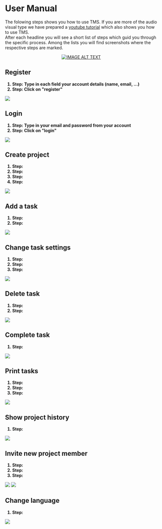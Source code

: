 # User Manual
<p>
The folowing steps shows you how to use TMS. If you are more of the audio visual type we have prepared a <a href="https://www.youtube.com/">youtube tutorial</a> which also shows you how to use TMS.</br>
After each headline you will see a short list of steps which guid you through the specific process. Among the lists you will find screenshots where the respective steps are marked.
</p>
<div align="center">
  <a href="https://www.youtube.com/watch?v=C0DPdy98e4c"><img src="https://img.youtube.com/vi/C0DPdy98e4c/0.jpg" alt="IMAGE ALT TEXT"></a>
</div>

## Register
<b>
<ol>
  <li>Step: <span style="font-weight: bold">Type in each field your account details (name, email, ...)</span></li>
  <li>Step: Click on "register"</li>
</ol>
</b>
<img src="https://github.com/MichiFrech/TMS/blob/master/User%20Manual/Pictures/Register.PNG"></img>

## Login
<b>
<ol>
  <li>Step: Type in your email and password from your account</li>
  <li>Step: Click on "login"</li>
</ol>
</b>
<img src="https://github.com/MichiFrech/TMS/blob/master/User%20Manual/Pictures/Login.PNG"></img>

## Create project
<b>
<ol>
  <li>Step: </li>
  <li>Step: </li>
  <li>Step: </li>
  <li>Step: </li>
</ol>
</b>
<img src="https://github.com/MichiFrech/TMS/blob/master/User%20Manual/Pictures/CreateProject.PNG"></img>

## Add a task
<b>
<ol>
  <li>Step: </li>
  <li>Step: </li>
</ol>
</b>
<img src="https://github.com/MichiFrech/TMS/blob/master/User%20Manual/Pictures/AddTask.PNG"></img>

## Change task settings
<b>
<ol>
  <li>Step: </li>
  <li>Step: </li>
  <li>Step: </li>
</ol>
</b>
<img src="https://github.com/MichiFrech/TMS/blob/master/User%20Manual/Pictures/SettingsTask.PNG"></img>

## Delete task
<b>
<ol>
  <li>Step: </li>
  <li>Step: </li>
</ol>
</b>
<img src="https://github.com/MichiFrech/TMS/blob/master/User%20Manual/Pictures/DeleteTask.PNG"></img>

## Complete task
<b>
<ol>
  <li>Step: </li>
</ol>
</b>
<img src="https://github.com/MichiFrech/TMS/blob/master/User%20Manual/Pictures/CompleteTask.PNG"></img>

## Print tasks
<b>
<ol>
  <li>Step: </li>
  <li>Step: </li>
  <li>Step: </li>
</ol>
</b>
<img src="https://github.com/MichiFrech/TMS/blob/master/User%20Manual/Pictures/PrintTask.PNG"></img>

## Show project history
<b>
<ol>
  <li>Step: </li>
</ol>
</b>
<img src="https://github.com/MichiFrech/TMS/blob/master/User%20Manual/Pictures/ShowHistory.PNG"></img>

## Invite new project member
<b>
<ol>
  <li>Step: </li>
  <li>Step: </li>
  <li>Step: </li>
</ol>
</b>
<img src="https://github.com/MichiFrech/TMS/blob/master/User%20Manual/Pictures/Invite1.PNG"></img>
<img src="https://github.com/MichiFrech/TMS/blob/master/User%20Manual/Pictures/Invite2.PNG"></img>

## Change language
<b>
<ol>
  <li>Step: </li>
</ol>
</b>
<img src="https://github.com/MichiFrech/TMS/blob/master/User%20Manual/Pictures/ChangeLang.PNG"></img>
